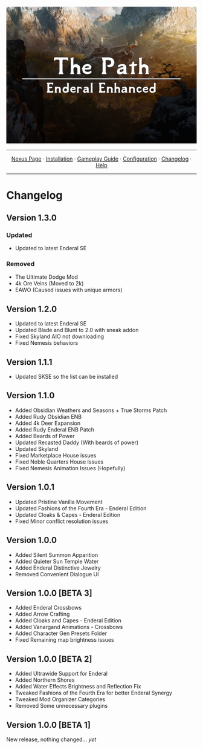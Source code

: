 <a href="#"><img src="images/banner.webp" target="_blank"></a>

---

<p align="center">
  <a href="https://www.nexusmods.com/enderalspecialedition/mods/389">Nexus Page</a> ·
  <a href="README.md">Installation</a> ·
  <a href="GAMEPLAY.md">Gameplay Guide</a> ·
  <a href="CONFIGURATION.md">Configuration</a> ·
  <a href="CHANGELOG.md">Changelog</a> ·
  <a href="HELP.md">Help</a>
</p>

---

# Changelog

## Version 1.3.0

### Updated
+ Updated to latest Enderal SE

### Removed
+ The Ultimate Dodge Mod
+ 4k Ore Veins (Moved to 2k)
+ EAWO (Caused issues with unique armors)

## Version 1.2.0
+ Updated to latest Enderal SE
+ Updated Blade and Blunt to 2.0 with sneak addon
+ Fixed Skyland AIO not downloading
+ Fixed Nemesis behaviors

## Version 1.1.1
+ Updated SKSE so the list can be installed

## Version 1.1.0
+ Added Obsidian Weathers and Seasons + True Storms Patch
+ Added Rudy Obsidian ENB
+ Added 4k Deer Expansion
+ Added Rudy Enderal ENB Patch
+ Added Beards of Power
+ Updated Recasted Daddy (With beards of power)
+ Updated Skyland
+ Fixed Marketplace House issues
+ Fixed Noble Quarters House Issues
+ Fixed Nemesis Animation Issues (Hopefully)

## Version 1.0.1
+ Updated Pristine Vanilla Movement
+ Updated Fashions of the Fourth Era - Enderal Edition
+ Updated Cloaks & Capes - Enderal Edition
+ Fixed Minor conflict resolution issues

## Version 1.0.0
+ Added Silent Summon Apparition
+ Added Quieter Sun Temple Water
+ Added Enderal Distinctive Jewelry
+ Removed Convenient Dialogue UI

## Version 1.0.0 [BETA 3]
+ Added Enderal Crossbows
+ Added Arrow Crafting
+ Added Cloaks and Capes - Enderal Edition
+ Added Vanargand Animations - Crossbows
+ Added Character Gen Presets Folder
+ Fixed Remaining map brightness issues

## Version 1.0.0 [BETA 2]
+ Added Ultrawide Support for Enderal
+ Added Northern Shores
+ Added Water Effects Brightness and Reflection Fix
+ Tweaked Fashions of the Fourth Era for better Enderal Synergy
+ Tweaked Mod Organizer Categories
+ Removed Some unnecessary plugins

## Version 1.0.0 [BETA 1]
New release, nothing changed... _yet_
